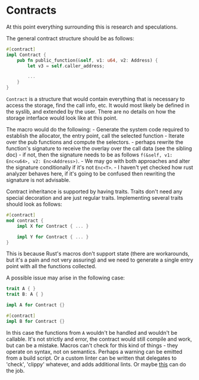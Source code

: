 # Contracts

At this point everything surrounding this is research and speculations.

The general contract structure should be as follows:

```rust
#[contract]
impl Contract {
    pub fn public_function(&self, v1: u64, v2: Address) {
        let v3 = self.caller_address;

        ...
    }
}
```

`Contract` is a structure that would contain everything that is necessary to access the storage, find the call info, etc. It would most likely be defined in the syslib, and extended by the user. There are no details on how the storage interface would look like at this point.

The macro would do the following:
    - Generate the system code required to establish the allocator, the entry point, call the selected function
    - Iterate over the pub functions and compute the selectors.
    - perhaps rewrite the function's signature to receive the overlay over the call data (see the sibling doc)
        - if not, then the signature needs to be as follows `f(&self, v1: Enc<u64>, v2: Enc<Address>)`.
        - We may go with both approaches and alter the signature conditionally if it's not `Enc<T>`.
        - I haven't yet checked how rust analyzer behaves here, if it's going to be confused then rewriting the signature is not advisable.

Contract inheritance is supported by having traits. Traits don't need any special decoration and are just regular traits. Implementing several traits should look as follows:

```rust
#[contract]
mod contract {
    impl X for Contract { ... }

    impl Y for Contract { ... }
}
```

This is because Rust's macros don't support state (there are workarounds, but it's a pain and not very assuring) and we need to generate a single entry point with all the functions collected.

A possible issue may arise in the following case:

```rust
trait A { }
trait B: A { }

impl A for Contract {} 

#[contract]
impl B for Contract {}
```

In this case the functions from `A` wouldn't be handled and wouldn't be callable. It's not strictly and error, the contract would still compile and work, but can be a mistake. Macros can't check for this kind of things - they operate on syntax, not on semantics. Perhaps a warning can be emitted from a build script. Or a custom linter can be written that delegates to 'check', 'clippy' whatever, and adds additional lints. Or maybe [this](https://github.com/trailofbits/dylint) can do the job.
